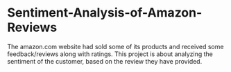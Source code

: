 # Sentiment-Analysis-of-Amazon-Reviews
The amazon.com website had sold some of its products and received some feedback/reviews along with ratings. This project is about analyzing the sentiment of the customer, based on the review they have provided. 
